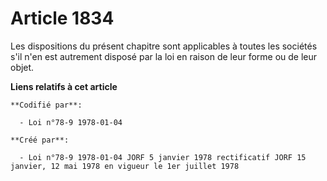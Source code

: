 # Article 1834

Les dispositions du présent chapitre sont applicables à toutes les sociétés s'il n'en est autrement disposé par la loi en
raison de leur forme ou de leur objet.

**Liens relatifs à cet article**

	**Codifié par**:

	  - Loi n°78-9 1978-01-04

	**Créé par**:

	  - Loi n°78-9 1978-01-04 JORF 5 janvier 1978 rectificatif JORF 15 janvier, 12 mai 1978 en vigueur le 1er juillet 1978
